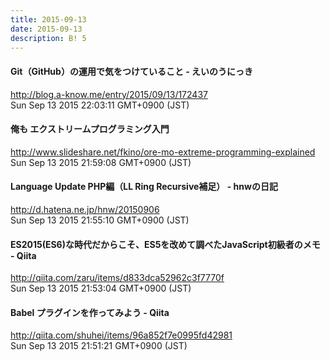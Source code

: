 ```yaml
---
title: 2015-09-13
date: 2015-09-13
description: B! 5
---
```


#### Git（GitHub）の運用で気をつけていること - えいのうにっき
http://blog.a-know.me/entry/2015/09/13/172437<br>
Sun Sep 13 2015 22:03:11 GMT+0900 (JST)<br>


#### 俺も エクストリームプログラミング入門
http://www.slideshare.net/fkino/ore-mo-extreme-programming-explained<br>
Sun Sep 13 2015 21:59:08 GMT+0900 (JST)<br>


#### Language Update PHP編（LL Ring Recursive補足） - hnwの日記
http://d.hatena.ne.jp/hnw/20150906<br>
Sun Sep 13 2015 21:55:10 GMT+0900 (JST)<br>


#### ES2015(ES6)な時代だからこそ、ES5を改めて調べたJavaScript初級者のメモ - Qiita
http://qiita.com/zaru/items/d833dca52962c3f7770f<br>
Sun Sep 13 2015 21:53:04 GMT+0900 (JST)<br>


#### Babel プラグインを作ってみよう - Qiita
http://qiita.com/shuhei/items/96a852f7e0995fd42981<br>
Sun Sep 13 2015 21:51:21 GMT+0900 (JST)<br>


